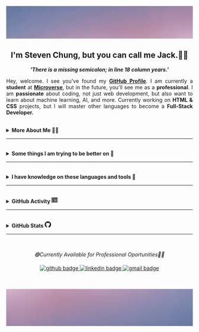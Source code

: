 <img src="assets/Welcome.gif" alt="welcome gif">

<h2 align="center">I'm Steven Chung, but you can call me Jack.🙋‍♂️</h2>
<p align="center"><i><strong>'There is a missing semicolon; in line 18 column years.'</strong></i></p>

<p align="justify"> Hey, welcome. I see you've found my <b><a href="https://github.com/jcy2704">GitHub Profile</a></b>. I am currently a <b>student</b> at <strong><a href="https://microverse.org">Microverse</a></strong>, but in the future, you'll see me as a <b>professional</b>. I am <b>passionate</b> about coding, not just web development, but also want to learn about machine learning, AI, and more. Currently working on <b>HTML & CSS</b> projects, but I will master other languages to become a <b>Full-Stack Developer.</b></p>
<br>

<details>
  <summary><strong>More About Me 🙋‍♂️</strong></summary>
  <br>
  <p align="justify">I see you want to know more about me 😁 I will be happy to tell you more. <br>
  <br>
    I am <b>18 years old</b>. I recently graduated from high school🏫 and I am trying to pursue a career in <b>Computer Science</b> (waiting for University acceptance) meanwhile I am learning how to code. I had interest in coding since 7th grade, but never really put my mind into coding because of school.</p>
   
   <img height=430 width=320 align="right" src="https://64.media.tumblr.com/04c3c993b26180eb0b3477c0f0266b5c/tumblr_prn11eFHDe1we9f2ro1_500.gifv" alt="gif">
  
   **Hobbies** 
   - Volleyball 🏐
   - Coding 👨‍💻
   - Exercise 🏃‍♂️
   - Gaming 🖱️
   
   **Fun facts**
   - I won a Volleyball tournament
   - I am addicted to Oreos
   - I want to be more creative
   - I have interest in business and investments
   
  **I am currently**
   - Reading 'The 10X Rule by Grant Cardone'📖
   - Working with HTML & CSS
   - Learning ReactJS
   - Eating a Oreo
   
</details>

<hr>
<br>

<details>
  <summary><strong>Some things I am trying to be better on 🔧</strong></summary>
  <br>

  - Mastering HTML & CSS
  - Read 30 min a day📖
  - Sleep early 💤
  - Wake up early☀️

</details>

<hr>
<br>

<details>
  <summary><strong>I have knowledge on these languages and tools 🧠</strong></summary>
  <br>

  <p><strong>IRL Languages:</strong></p>

  - Spanish
  - English

  <br>

  <p><strong>Programming Languages and Tools:</strong></p>

  - HTML <img height="20" src="https://raw.githubusercontent.com/github/explore/80688e429a7d4ef2fca1e82350fe8e3517d3494d/topics/html/html.png">
  - CSS <img height="20" src="https://raw.githubusercontent.com/github/explore/80688e429a7d4ef2fca1e82350fe8e3517d3494d/topics/css/css.png">
  - Javascript <img height="20" src="https://raw.githubusercontent.com/github/explore/80688e429a7d4ef2fca1e82350fe8e3517d3494d/topics/javascript/javascript.png">
  - React <img height="20" src="https://raw.githubusercontent.com/github/explore/80688e429a7d4ef2fca1e82350fe8e3517d3494d/topics/react/react.png">
  - Python <img height="20" src="https://raw.githubusercontent.com/github/explore/80688e429a7d4ef2fca1e82350fe8e3517d3494d/topics/python/python.png">

</details>

<hr>
<br>

<details>
  <summary><strong>GitHub Activity <img width=17 height=17 src="assets/icons/activity.svg" alt="activity icon"></strong></summary>

<!--START_SECTION:activity-->
1. 🗣 Commented on [#3](https://github.com//StarSheriff2/apple-old-website-clone/issues/3) in [StarSheriff2/apple-old-website-clone](https://github.com//StarSheriff2/apple-old-website-clone)
2. ❗️ Opened issue [#2](https://github.com//julian3493/newsweek-using-bootstrap/issues/2) in [julian3493/newsweek-using-bootstrap](https://github.com//julian3493/newsweek-using-bootstrap)
3. 🎉 Merged PR [#1](https://github.com//julian3493/newsweek-using-bootstrap/pull/1) in [julian3493/newsweek-using-bootstrap](https://github.com//julian3493/newsweek-using-bootstrap)
4. 💪 Opened PR [#1](https://github.com//julian3493/newsweek-using-bootstrap/pull/1) in [julian3493/newsweek-using-bootstrap](https://github.com//julian3493/newsweek-using-bootstrap)
5. ❗️ Opened issue [#1](https://github.com//jcy2704/newsweek/issues/1) in [jcy2704/newsweek](https://github.com//jcy2704/newsweek)
<!--END_SECTION:activity-->

</details>

<hr>
<br>

<details>
  <summary><strong>GitHub Stats <img width=17 height=17 src="assets/icons/github.svg" alt="github icon"></strong></summary>
  <br>
  <p align="center"><img src="https://github-readme-stats.vercel.app/api?username=jcy2704&show_icons=true&bg_color=30,697aa2,d1b5cb&title_color=2d6892&icon_color=2d6892"> <img src="https://github-readme-stats.vercel.app/api/top-langs/?username=jcy2704&layout=compact&show_icons=true&bg_color=30,d1b5cb,697aa2&title_color=2d6892&icon_color=2d6892"></p>
</details>

<hr>
<br>

*<p align="center">🟢Currently Available for Professional Oportunities👨‍💻</p>*
<p align="center">
  <a href="https://github.com/jcy2704">
    <img src="https://img.shields.io/github/followers/jcy2704?color=%23181717&label=JCY2704&logo=github&logoColor=%23181717&style=for-the-badge" alt="github badge">
  </a>
  <a href="https://www.linkedin.com/in/stevenjchung">
    <img src="https://img.shields.io/badge/Steven%20J%20Chung-Connect-0077B5?style=for-the-badge&logo=linkedin&logoColor=0077B5" alt="linkedin badge">
  </a>
  <a href="mailto:stevenjchung12@gmail.com">
    <img src="https://img.shields.io/badge/Email%20me-D14836?style=for-the-badge&logo=gmail&logoColor=white" alt="gmail badge">
  </a>
</p>

<br><br>
<img width=1140 height=100 src="assets/Footer.png" alt="footer">
